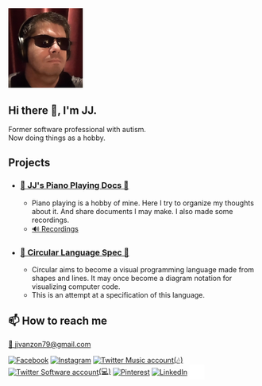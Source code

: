 <img src="photo.png" width="150"/>

## Hi there 👋, I'm JJ.  

Former software professional with autism.  
Now doing things as a hobby.  

## Projects

- ### [🎼 JJ's Piano Playing Docs 🎹](https://jjvanzon.github.io/Piano-Playing-Docs/README.html)
    - Piano playing is a hobby of mine. Here I try to organize my thoughts about it. And share documents I may make. I also made some recordings.
    - [🔊 Recordings](https://jjvanzon.github.io/Piano-Playing-Docs/recordings)
- ### [🔵 Circular Language Spec 🔶](https://jjvanzon.github.io/Circular-Language-Spec/)
    - Circular aims to become a visual programming language made from shapes and lines. It may once become a diagram notation for visualizing computer code.
    - This is an attempt at a specification of this language.

## 📫 How to reach me

<a href="mailto:jjvanzon79@gmail.com">📨 jjvanzon79@gmail.com</a>

<p align="left">
<a href="https://fb.com/janjoost.vanzon" target="blank"><img align="center" src="https://raw.githubusercontent.com/rahuldkjain/github-profile-readme-generator/master/src/images/icons/Social/facebook.svg" alt="Facebook" height="30" width="40" /></a>
<a href="https://instagram.com/jjvanzon79" target="blank"><img align="center" src="https://raw.githubusercontent.com/rahuldkjain/github-profile-readme-generator/master/src/images/icons/Social/instagram.svg" alt="Instagram" height="30" width="40" /></a>
<a href="https://twitter.com/@jjvanzonmusic" target="blank"><img align="center" src="https://raw.githubusercontent.com/rahuldkjain/github-profile-readme-generator/master/src/images/icons/Social/twitter.svg" alt="Twitter Music account" height="30" width="40" />(🎶)</a>
<a href="https://twitter.com/@devjj79" target="blank"><img align="center" src="https://raw.githubusercontent.com/rahuldkjain/github-profile-readme-generator/master/src/images/icons/Social/twitter.svg" alt="Twitter Software account" height="30" width="40" />(💻)</a>
<a href="https://nl.pinterest.com/jjvanzon/" target="blank"><img align="center" src="https://assets.pinterest.com/images/pidgets/pinit_fg_en_round_red_32.png" alt="Pinterest" height="34" width="34" /></a>
<a href="https://linkedin.com/in/jj-van-zon-04b80a18" target="blank"><img align="center" src="https://raw.githubusercontent.com/rahuldkjain/github-profile-readme-generator/master/src/images/icons/Social/linked-in-alt.svg" alt="LinkedIn" height="30" width="40" /></a>
<a href="https://github.com/jjvanzon/" target="blank"><img align="center" src="github.png" alt="GitHub" height="30" width="30" /></a>
</p>
